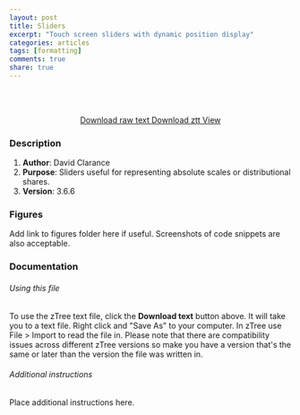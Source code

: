```yaml
---
layout: post
title: Sliders
excerpt: "Touch screen sliders with dynamic position display"
categories: articles
tags: [formatting]
comments: true
share: true
---
```


<br><br>



<div class="btn-group">
<center>
 <a href="https://raw.githubusercontent.com/davidclarance/zTree/gh-pages/CodeSnippets/Sliders/TouchScreenSlider.txt" class="btn">Download raw text </a>
 <a href="https://github.com/davidclarance/zTree/blob/gh-pages/CodeSnippets/Sliders/TouchScreenSlider.ztt" class="btn">Download ztt </a>
 <a href="https://github.com/davidclarance/zTree/blob/gh-pages/CodeSnippets/Sliders/TouchScreenSlider.png" class="btn">View</a>
</center> 
</div>







### Description

1. **Author**: David Clarance
2. **Purpose**: Sliders useful for representing absolute scales or distributional shares. 
3. **Version**: 3.6.6



### Figures

Add link to figures folder here if useful. Screenshots of code snippets are also acceptable. 



### Documentation

###### Using this file

To use the zTree text file, click the **Download text** button above. It will take you to a text file. Right click and "Save As" to your computer. In zTree use File > Import to read the file in. Please note that there are compatibility issues across different zTree versions so make you have a version that's the same or later than the version the file was written in.

###### Additional instructions

Place additional instructions here.  





